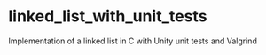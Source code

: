 # linked_list_with_unit_tests
Implementation of a linked list in C with Unity unit tests and Valgrind
